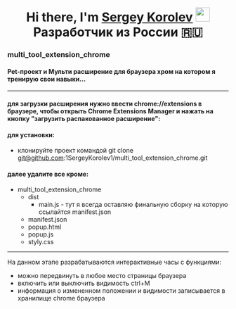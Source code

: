 <h1 align="center">Hi there, I'm <a href="https://github.com/1SergeyKorolev1" target="_blank">Sergey Korolev</a>
<img src="https://github.com/blackcater/blackcater/raw/main/images/Hi.gif" height="32"/> Разработчик из России 🇷🇺</h1>

### multi_tool_extension_chrome

#### Pet-проект и Мульти расширение для браузера хром на котором я тренирую свои навыки...

---

#### для загрузки расширения нужно ввести chrome://extensions в браузере, чтобы открыть Chrome Extensions Manager и нажать на кнопку "загрузить распакованное расширение":

#### для установки:

- клонируйте проект командой git clone git@github.com:1SergeyKorolev1/multi_tool_extension_chrome.git

#### далее удалите все кроме:

- multi_tool_extension_chrome
  - dist
    - main.js - тут я всегда оставляю финальную сборку на которую ссылайтся manifest.json
  - manifest.json
  - popup.html
  - popup.js
  - styly.css

---

На данном этапе разрабатываются интерактивные часы с функциями:

- можно передвинуть в любое место страницы браузера
- включить или выключить видимость ctrl+M
- информация о измененном положении и видимости записывается в хранилище chrome браузера
